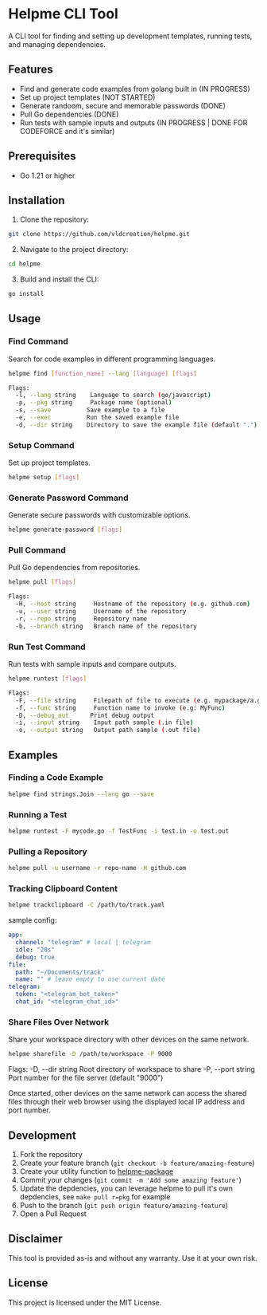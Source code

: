 # Helpme CLI Tool

A CLI tool for finding and setting up development templates, running tests, and managing dependencies.

## Features

- Find and generate code examples from golang built in (IN PROGRESS)
- Set up project templates (NOT STARTED)
- Generate randoom, secure and memorable passwords (DONE)
- Pull Go dependencies (DONE)
- Run tests with sample inputs and outputs (IN PROGRESS | DONE FOR CODEFORCE and it's similar)

## Prerequisites
- Go 1.21 or higher

## Installation
1. Clone the repository:
```bash
git clone https://github.com/vldcreation/helpme.git
```

2. Navigate to the project directory:
```bash
cd helpme
```

3. Build and install the CLI:
```bash
go install
```

## Usage

### Find Command
Search for code examples in different programming languages.

```bash
helpme find [function_name] --lang [language] [flags]

Flags:
  -l, --lang string    Language to search (go/javascript)
  -p, --pkg string     Package name (optional)
  -s, --save          Save example to a file
  -e, --exec          Run the saved example file
  -d, --dir string    Directory to save the example file (default ".")
```

### Setup Command
Set up project templates.

```bash
helpme setup [flags]
```

### Generate Password Command
Generate secure passwords with customizable options.

```bash
helpme generate-password [flags]
```

### Pull Command
Pull Go dependencies from repositories.

```bash
helpme pull [flags]

Flags:
  -H, --host string     Hostname of the repository (e.g. github.com)
  -u, --user string     Username of the repository
  -r, --repo string     Repository name
  -b, --branch string   Branch name of the repository
```

### Run Test Command
Run tests with sample inputs and compare outputs.

```bash
helpme runtest [flags]

Flags:
  -F, --file string     Filepath of file to execute (e.g. mypackage/a.go)
  -f, --func string     Function name to invoke (e.g: MyFunc)
  -D, --debug_out      Print debug output
  -i, --input string    Input path sample (.in file)
  -o, --output string   Output path sample (.out file)
```

## Examples

### Finding a Code Example
```bash
helpme find strings.Join --lang go --save
```

### Running a Test
```bash
helpme runtest -F mycode.go -f TestFunc -i test.in -o test.out
```

### Pulling a Repository
```bash
helpme pull -u username -r repo-name -H github.com
```

### Tracking Clipboard Content
```bash
helpme trackclipboard -C /path/to/track.yaml
```
sample config:
```yaml
app:
  channel: "telegram" # local | telegram
  idle: "20s"
  debug: true
file:
  path: "~/Documents/track"
  name: "" # leave empty to use current date
telegram:
  token: "<telegram_bot_token>"
  chat_id: "<telegram_chat_id>"
```

### Share Files Over Network
Share your workspace directory with other devices on the same network.

```bash
helpme sharefile -D /path/to/workspace -P 9000
```

Flags:
  -D, --dir string   Root directory of workspace to share
  -P, --port string  Port number for the file server (default "9000")

Once started, other devices on the same network can access the shared files through their web browser using the displayed local IP address and port number.

## Development

1. Fork the repository
2. Create your feature branch (`git checkout -b feature/amazing-feature`)
3. Create your utility function to [helpme-package](https://github.com/vldcreation/helpme-package)
3. Commit your changes (`git commit -m 'Add some amazing feature'`)
4. Update the depdencies, you can leverage helpme to pull it's own depdencies, see ```make pull r=pkg``` for example
5. Push to the branch (`git push origin feature/amazing-feature`)
6. Open a Pull Request

## Disclaimer
This tool is provided as-is and without any warranty. Use it at your own risk.

## License

This project is licensed under the MIT License.